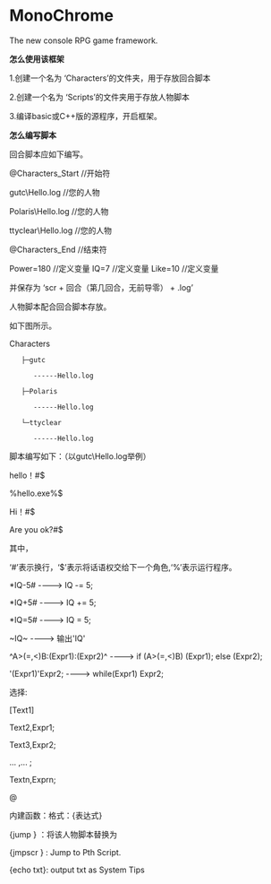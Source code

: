 

# MonoChrome
The new console RPG game framework.

**怎么使用该框架**

1.创建一个名为 ‘Characters’的文件夹，用于存放回合脚本

2.创建一个名为 ‘Scripts’的文件夹用于存放人物脚本

3.编译basic或C++版的源程序，开启框架。

**怎么编写脚本**

回合脚本应如下编写。


@Characters_Start //开始符

gutc\Hello.log //您的人物

Polaris\Hello.log //您的人物

ttyclear\Hello.log //您的人物

@Characters_End //结束符

Power=180 //定义变量
IQ=7 //定义变量
Like=10 //定义变量

并保存为 ‘scr + 回合（第几回合，无前导零） + .log’

人物脚本配合回合脚本存放。

如下图所示。

Characters

       ├─gutc
       
          ------Hello.log
          
       ├─Polaris
       
          ------Hello.log
          
       └─ttyclear
       
          ------Hello.log

脚本编写如下：（以gutc\Hello.log举例）

hello！#$

%hello.exe%$

Hi！#$

Are you ok?#$


其中，

‘#’表示换行，‘$’表示将话语权交给下一个角色,‘%’表示运行程序。

*IQ-5# ----> IQ -= 5;

*IQ+5# ----> IQ += 5;

*IQ=5# ----> IQ = 5;

~IQ~ ----> 输出'IQ'

^A>(=,<)B:(Expr1):(Expr2)^ ----> if (A>(=,<)B) (Expr1); else (Expr2);

'(Expr1)'Expr2; ----> while(Expr1) Expr2;

选择:

[Text1]

Text2,Expr1;

Text3,Expr2;

...  ,...  ;

Textn,Exprn;

@

内建函数：格式：{表达式}

{jump <Location>} ：将该人物脚本替换为 <Location>
       
{jmpscr <Passage>} : Jump to Pth Script.
       
{echo txt}: output txt as System Tips
